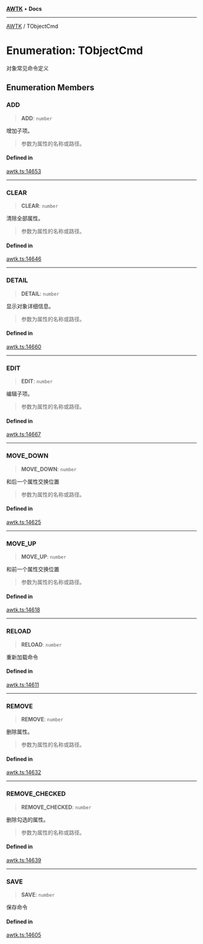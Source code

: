 [**AWTK**](../README.md) • **Docs**

***

[AWTK](../globals.md) / TObjectCmd

# Enumeration: TObjectCmd

对象常见命令定义

## Enumeration Members

### ADD

> **ADD**: `number`

增加子项。
>参数为属性的名称或路径。

#### Defined in

[awtk.ts:14653](https://github.com/zlgopen/awtk-binding/blob/f59cb588237dd9223284af0eed269ac285d66f8b/tools/code_gen/js/output/awtk.ts#L14653)

***

### CLEAR

> **CLEAR**: `number`

清除全部属性。
>参数为属性的名称或路径。

#### Defined in

[awtk.ts:14646](https://github.com/zlgopen/awtk-binding/blob/f59cb588237dd9223284af0eed269ac285d66f8b/tools/code_gen/js/output/awtk.ts#L14646)

***

### DETAIL

> **DETAIL**: `number`

显示对象详细信息。
>参数为属性的名称或路径。

#### Defined in

[awtk.ts:14660](https://github.com/zlgopen/awtk-binding/blob/f59cb588237dd9223284af0eed269ac285d66f8b/tools/code_gen/js/output/awtk.ts#L14660)

***

### EDIT

> **EDIT**: `number`

编辑子项。
>参数为属性的名称或路径。

#### Defined in

[awtk.ts:14667](https://github.com/zlgopen/awtk-binding/blob/f59cb588237dd9223284af0eed269ac285d66f8b/tools/code_gen/js/output/awtk.ts#L14667)

***

### MOVE\_DOWN

> **MOVE\_DOWN**: `number`

和后一个属性交换位置
>参数为属性的名称或路径。

#### Defined in

[awtk.ts:14625](https://github.com/zlgopen/awtk-binding/blob/f59cb588237dd9223284af0eed269ac285d66f8b/tools/code_gen/js/output/awtk.ts#L14625)

***

### MOVE\_UP

> **MOVE\_UP**: `number`

和前一个属性交换位置
>参数为属性的名称或路径。

#### Defined in

[awtk.ts:14618](https://github.com/zlgopen/awtk-binding/blob/f59cb588237dd9223284af0eed269ac285d66f8b/tools/code_gen/js/output/awtk.ts#L14618)

***

### RELOAD

> **RELOAD**: `number`

重新加载命令

#### Defined in

[awtk.ts:14611](https://github.com/zlgopen/awtk-binding/blob/f59cb588237dd9223284af0eed269ac285d66f8b/tools/code_gen/js/output/awtk.ts#L14611)

***

### REMOVE

> **REMOVE**: `number`

删除属性。
>参数为属性的名称或路径。

#### Defined in

[awtk.ts:14632](https://github.com/zlgopen/awtk-binding/blob/f59cb588237dd9223284af0eed269ac285d66f8b/tools/code_gen/js/output/awtk.ts#L14632)

***

### REMOVE\_CHECKED

> **REMOVE\_CHECKED**: `number`

删除勾选的属性。
>参数为属性的名称或路径。

#### Defined in

[awtk.ts:14639](https://github.com/zlgopen/awtk-binding/blob/f59cb588237dd9223284af0eed269ac285d66f8b/tools/code_gen/js/output/awtk.ts#L14639)

***

### SAVE

> **SAVE**: `number`

保存命令

#### Defined in

[awtk.ts:14605](https://github.com/zlgopen/awtk-binding/blob/f59cb588237dd9223284af0eed269ac285d66f8b/tools/code_gen/js/output/awtk.ts#L14605)
